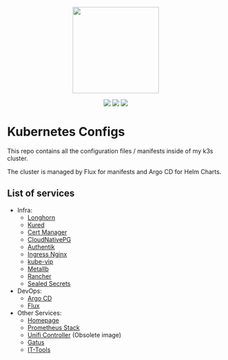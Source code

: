 <p align="center">
    <img width="200px" height=auto src="https://k3s.io/img/k3s-logo-dark.svg" />
</p>

<p align="center">
    <a href="https://k3s.io"><img src="https://img.shields.io/badge/k3s-v1.29-orange" /></a>
    <a href="https://github.com/plcnk/kube-configs/pulls"><img src="https://img.shields.io/github/issues-pr/plcnk/kube-configs" /></a>
    <a href="https://github.com/plcnk/kube-configs/commits/master"><img src="https://img.shields.io/github/last-commit/plcnk/kube-configs?color=purple" /></a>
</p>

# Kubernetes Configs

This repo contains all the configuration files / manifests inside of my k3s cluster.

The cluster is managed by Flux for manifests and Argo CD for Helm Charts.

## List of services

* Infra:
  * [Longhorn](https://longhorn.io/)
  * [Kured](https://kured.dev/)
  * [Cert Manager](https://cert-manager.io/docs/)
  * [CloudNativePG](https://cloudnative-pg.io/docs/)
  * [Authentik](https://docs.goauthentik.io/docs/)
  * [Ingress Nginx](https://github.com/kubernetes/ingress-nginx)
  * [kube-vip](https://kube-vip.io/)
  * [Metallb](https://metallb.universe.tf/)
  * [Rancher](https://ranchermanager.docs.rancher.com/)
  * [Sealed Secrets](https://github.com/bitnami-labs/sealed-secrets)
* DevOps:
  * [Argo CD](https://argo-cd.readthedocs.io/en/stable/)
  * [Flux](https://fluxcd.io/)
* Other Services:
  * [Homepage](https://gethomepage.dev/latest/)
  * [Prometheus Stack](https://github.com/prometheus-operator/kube-prometheus)
  * [Unifi Controller](https://github.com/Qonstrukt/helm-charts/tree/main/charts/unifi-controller) (Obsolete image)
  * [Gatus](https://gatus.io/)
  * [IT-Tools](https://github.com/CorentinTh/it-tools)

